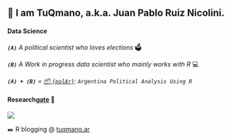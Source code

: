 ##  👋 I am TuQmano, a.k.a. Juan Pablo Ruiz Nicolini. 

#### Data Science

***`(A)`** A political scientist who loves elections* 🗳️

***`(B)`** A Work in progress data scientist who mainly works with R* 💻

***`(A) + (B)`** = [📦 `{polAr}`](https://github.com/politicaargentina/): `Argentina Political Analysis Using R`* 

#### Research[gate](https://www.researchgate.net/profile/Juan-Ruiz-Nicolini) 🔗

![](https://www.researchgate.net/profile/Juan_Ruiz_Nicolini/publication/322663247/figure/fig1/AS:586008689127424@1516726767313/Figura-1-Analisis-de-doble-diferencia-Impacto-de-un-nuevo-sistema-de-votacion-en-la_W640.jpg)

✒️ R blogging @ [tuqmano.ar](http://www.tuqmano.ar/)

